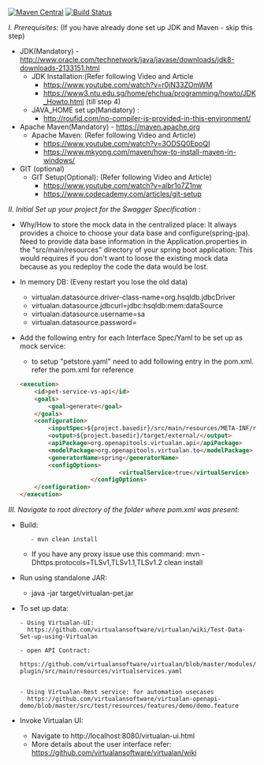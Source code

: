 [![Maven Central](https://img.shields.io/maven-central/v/io.virtualan/virtualan-plugin.svg?label=Maven%20Central)](https://search.maven.org/search?q=g:%22io.virtualan%22%20AND%20a:%22virtualan-plugin%22)  [![Build Status](https://travis-ci.com/virtualansoftware/service-virtualization-openapi.svg?branch=master)](https://travis-ci.com/virtualansoftware/service-virtualization-openapi)

*I. Prerequisites:* (If you have already done set up JDK and Maven - skip this step)
- JDK(Mandatory) -  http://www.oracle.com/technetwork/java/javase/downloads/jdk8-downloads-2133151.html
    - JDK Installation:(Refer following Video and Article
    	- https://www.youtube.com/watch?v=r0jN33ZOmWM 
		- https://www3.ntu.edu.sg/home/ehchua/programming/howto/JDK_Howto.html (till step 4)
     - JAVA_HOME set up(Mandatory) :
     	- http://roufid.com/no-compiler-is-provided-in-this-environment/
- Apache Maven(Mandatory)  - https://maven.apache.org
     - Apache Maven: (Refer following Video and Article)
     	- https://www.youtube.com/watch?v=3ODSQ0EpoQI
		- https://www.mkyong.com/maven/how-to-install-maven-in-windows/
- GIT (optional)
     - GIT Setup(Optional): (Refer following Video and Article)
     	- https://www.youtube.com/watch?v=albr1o7Z1nw
		- https://www.codecademy.com/articles/git-setup


*II. Initial Set up your project for the Swagger Specification* :

- Why/How to store the mock data in the centralized place:
	It always provides a choice to choose your data base and configure(spring-jpa). Need to provide data base information in the Application.properties in the "src/main/resources" directory of your spring boot application: This would requires if you don't want to loose the existing mock data because as you redeploy the code the data would be lost.

- In memory DB: (Eveny restart you lose the old data)
	
	- virtualan.datasource.driver-class-name=org.hsqldb.jdbcDriver
	- virtualan.datasource.jdbcurl=jdbc:hsqldb:mem:dataSource
	- virtualan.datasource.username=sa
	- virtualan.datasource.password=
     
- Add the following entry for each Interface Spec/Yaml  to be set up as mock service:
	- to setup  "petstore.yaml" need to add following entry in the pom.xml. refer the pom.xml for reference
	
	```html
	<execution>
		<id>pet-service-vs-api</id>
		<goals>
			<goal>generate</goal>
		</goals>
		<configuration>
			<inputSpec>${project.basedir}/src/main/resources/META-INF/resources/yaml/PetStore/petstore.yaml</inputSpec>
			<output>${project.basedir}/target/external/</output>
			<apiPackage>org.openapitools.virtualan.api</apiPackage>
			<modelPackage>org.openapitools.virtualan.to</modelPackage>
			<generatorName>spring</generatorName>
			<configOptions>
                                <virtualService>true</virtualService>
                        </configOptions>
		</configuration>
	</execution>
	```

*III. Navigate to root directory of the folder where pom.xml was present*:

- Build:

         - mvn clean install  
	 
	 - If you have any proxy issue use this command:  mvn -Dhttps.protocols=TLSv1,TLSv1.1,TLSv1.2 clean install 
                  
- Run using standalone JAR:
	
	- java -jar target/virtualan-pet.jar         

- To set up  data:
      
      - Using Virtualan-UI:       
      	https://github.com/virtualansoftware/virtualan/wiki/Test-Data-Set-up-using-Virtualan
      
      - open API Contract: 
        https://github.com/virtualansoftware/virtualan/blob/master/modules/virtualan-plugin/src/main/resources/virtualservices.yaml
	
    
      - Using Virtualan-Rest service: for automation usecases
        https://github.com/virtualansoftware/virtualan-openapi-demo/blob/master/src/test/resources/features/demo/demo.feature
	
	
	
- Invoke Virtualan UI:  			
	- Navigate to http://localhost:8080/virtualan-ui.html 
	- More details about the user interface refer: https://github.com/virtualansoftware/virtualan/wiki 
